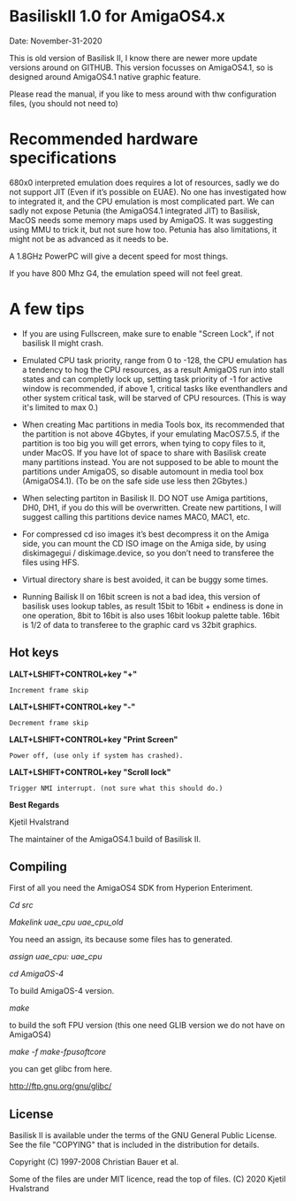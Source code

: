 # BasiliskII 1.0 for AmigaOS4.x

Date: November-31-2020

This is old version of Basilisk II, I know there are newer more update versions around on GITHUB.
This version focusses on AmigaOS4.1, so is designed around AmigaOS4.1 native graphic feature.

Please read the manual, if you like to mess around with thw configuration files, (you should not need to)

# Recommended hardware specifications 

680x0 interpreted emulation does requires a lot of resources, sadly we do not support JIT (Even if it’s possible on EUAE).
No one has investigated how to integrated it, and the CPU emulation is most complicated part.
We can sadly not expose Petunia (the AmigaOS4.1 integrated JIT) to Basilisk, MacOS needs some memory maps
used by AmigaOS. It was suggesting using MMU to trick it, but not sure how too. Petunia has also limitations, 
it might not be as advanced as it needs to be.

A 1.8GHz PowerPC will give a decent speed for most things.

If you have 800 Mhz G4, the emulation speed will not feel great.

# A few tips

* If you are using Fullscreen, make sure to enable "Screen Lock", if not basilisk II might crash.

* Emulated CPU task priority, range from 0 to -128, the CPU emulation has a tendency to hog the CPU resources,
as a result AmigaOS run into stall states and can completly lock up, setting task priority of -1 for active window
is recommended, if above 1, critical tasks like eventhandlers and other system critical task,
will be starved of CPU resources. (This is way it's limited to max 0.)

* When creating Mac partitions in media Tools box, its recommended that the partition is not above
4Gbytes, if your emulating MacOS7.5.5, if the partition is too big you will get errors, when tying to
copy files to it, under MacOS. If you have lot of space to share with Basilisk create many partitions instead.
You are not supposed to be able to mount the partitions under AmigaOS, so disable automount in media tool box (AmigaOS4.1).
(To be on the safe side use less then 2Gbytes.)

* When selecting partiton in Basilisk II.
DO NOT use Amiga partitions, DH0, DH1, if you do this will be overwritten.
Create new partitions, I will suggest calling this partitions device names MAC0, MAC1, etc.  

* For compressed cd iso images it’s best decompress it on the Amiga side,
you can mount the CD ISO image on the Amiga side, by using diskimagegui / diskimage.device, 
so you don’t need to transferee the files using HFS.

* Virtual directory share is best avoided, it can be buggy some times.

* Running Bailisk II on 16bit screen is not a bad idea, this version of basilisk uses lookup tables,
as result 15bit to 16bit + endiness is done in one operation, 8bit to 16bit is also uses 16bit lookup palette table. 
16bit is 1/2 of data to transferee to the graphic card vs 32bit graphics.

Hot keys
--------

**LALT+LSHIFT+CONTROL+key "+"**
  
    Increment frame skip
    
**LALT+LSHIFT+CONTROL+key "-"**

    Decrement frame skip

**LALT+LSHIFT+CONTROL+key "Print Screen"**

    Power off, (use only if system has crashed).
    
**LALT+LSHIFT+CONTROL+key "Scroll lock"**

    Trigger NMI interrupt. (not sure what this should do.)



**Best Regards**

Kjetil Hvalstrand

The maintainer of the AmigaOS4.1 build of Basilisk II.

Compiling
---------

First of all you need the AmigaOS4 SDK from Hyperion Enteriment.

*Cd src*

*Makelink uae_cpu uae_cpu_old*

You need an assign, its because some files has to generated.

*assign uae_cpu: uae_cpu*

*cd AmigaOS-4*

To build AmigaOS-4 version.

*make*

to build the soft FPU version (this one need GLIB version we do not have on AmigaOS4)

*make -f make-fpusoftcore*

you can get glibc from here.

http://ftp.gnu.org/gnu/glibc/


License
-------

Basilisk II is available under the terms of the GNU General Public License.
See the file "COPYING" that is included in the distribution for details.

Copyright (C) 1997-2008 Christian Bauer et al.

Some of the files are under MIT licence, read the top of files.
(C) 2020 Kjetil Hvalstrand
